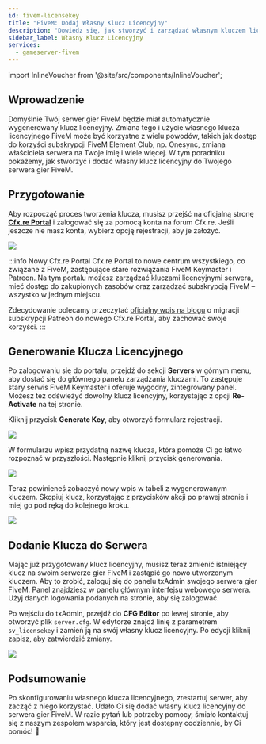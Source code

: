 ```yaml
---
id: fivem-licensekey
title: "FiveM: Dodaj Własny Klucz Licencyjny"
description: "Dowiedz się, jak stworzyć i zarządzać własnym kluczem licencyjnym FiveM, aby odblokować korzyści subskrypcji i spersonalizować konfigurację serwera → Sprawdź teraz"
sidebar_label: Własny Klucz Licencyjny
services:
  - gameserver-fivem
---
```


import InlineVoucher from '@site/src/components/InlineVoucher';

## Wprowadzenie

Domyślnie Twój serwer gier FiveM będzie miał automatycznie wygenerowany klucz licencyjny. Zmiana tego i użycie własnego klucza licencyjnego FiveM może być korzystne z wielu powodów, takich jak dostęp do korzyści subskrypcji FiveM Element Club, np. Onesync, zmiana właściciela serwera na Twoje imię i wiele więcej. W tym poradniku pokażemy, jak stworzyć i dodać własny klucz licencyjny do Twojego serwera gier FiveM.

<InlineVoucher />

## Przygotowanie

Aby rozpocząć proces tworzenia klucza, musisz przejść na oficjalną stronę **[Cfx.re Portal](https://portal.cfx.re/)** i zalogować się za pomocą konta na forum Cfx.re. Jeśli jeszcze nie masz konta, wybierz opcję rejestracji, aby je założyć.

![](https://screensaver01.zap-hosting.com/index.php/s/j5onRjCSN42dbie/preview)

:::info Nowy Cfx.re Portal
Cfx.re Portal to nowe centrum wszystkiego, co związane z FiveM, zastępujące stare rozwiązania FiveM Keymaster i Patreon. Na tym portalu możesz zarządzać kluczami licencyjnymi serwera, mieć dostęp do zakupionych zasobów oraz zarządzać subskrypcją FiveM – wszystko w jednym miejscu.

Zdecydowanie polecamy przeczytać [oficjalny wpis na blogu](https://forum.cfx.re/t/introducing-the-cfx-re-portal/5287316/) o migracji subskrypcji Patreon do nowego Cfx.re Portal, aby zachować swoje korzyści.
:::

## Generowanie Klucza Licencyjnego

Po zalogowaniu się do portalu, przejdź do sekcji **Servers** w górnym menu, aby dostać się do głównego panelu zarządzania kluczami. To zastępuje stary serwis FiveM Keymaster i oferuje wygodny, zintegrowany panel. Możesz też odświeżyć dowolny klucz licencyjny, korzystając z opcji **Re-Activate** na tej stronie.

Kliknij przycisk **Generate Key**, aby otworzyć formularz rejestracji.

![](https://screensaver01.zap-hosting.com/index.php/s/JQ6dkNHZcBD4e4B/preview)

W formularzu wpisz przydatną nazwę klucza, która pomoże Ci go łatwo rozpoznać w przyszłości. Następnie kliknij przycisk generowania.

![](https://screensaver01.zap-hosting.com/index.php/s/3cYyRo7pgzQraz2/preview)

Teraz powinieneś zobaczyć nowy wpis w tabeli z wygenerowanym kluczem. Skopiuj klucz, korzystając z przycisków akcji po prawej stronie i miej go pod ręką do kolejnego kroku.

![](https://screensaver01.zap-hosting.com/index.php/s/3Hd8tQqJA4xPKWk/preview)

## Dodanie Klucza do Serwera

Mając już przygotowany klucz licencyjny, musisz teraz zmienić istniejący klucz na swoim serwerze gier FiveM i zastąpić go nowo utworzonym kluczem. Aby to zrobić, zaloguj się do panelu txAdmin swojego serwera gier FiveM. Panel znajdziesz w panelu głównym interfejsu webowego serwera. Użyj danych logowania podanych na stronie, aby się zalogować.

Po wejściu do txAdmin, przejdź do **CFG Editor** po lewej stronie, aby otworzyć plik `server.cfg`. W edytorze znajdź linię z parametrem `sv_licensekey` i zamień ją na swój własny klucz licencyjny. Po edycji kliknij zapisz, aby zatwierdzić zmiany.

![](https://screensaver01.zap-hosting.com/index.php/s/2E8j9jtykcjwF7L/preview)

## Podsumowanie

Po skonfigurowaniu własnego klucza licencyjnego, zrestartuj serwer, aby zacząć z niego korzystać. Udało Ci się dodać własny klucz licencyjny do serwera gier FiveM. W razie pytań lub potrzeby pomocy, śmiało kontaktuj się z naszym zespołem wsparcia, który jest dostępny codziennie, by Ci pomóc! 🙂

<InlineVoucher />
